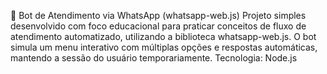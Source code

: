 🤖 Bot de Atendimento via WhatsApp (whatsapp-web.js) Projeto simples desenvolvido com foco educacional para praticar conceitos de fluxo de atendimento automatizado, utilizando a biblioteca whatsapp-web.js. O bot simula um menu interativo com múltiplas opções e respostas automáticas, mantendo a sessão do usuário temporariamente.  Tecnologia: Node.js
